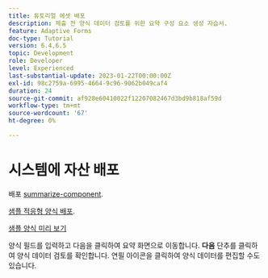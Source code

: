 ```yaml
---
title: 튜토리얼 에셋 배포
description: 제출 전 양식 데이터 검토를 위한 요약 구성 요소 생성 자습서.
feature: Adaptive Forms
doc-type: Tutorial
version: 6.4,6.5
topic: Development
role: Developer
level: Experienced
last-substantial-update: 2023-01-22T00:00:00Z
exl-id: 98c2759a-6995-4664-9c96-9062b049caf4
duration: 24
source-git-commit: af928e60410022f12207082467d3bd9b818af59d
workflow-type: tm+mt
source-wordcount: '67'
ht-degree: 0%

---
```


# 시스템에 자산 배포

배포 [summarize-component](assets/summarize-component.zip).

[샘플 적응형 양식 배포](assets/sample-adaptive-form.zip).

[샘플 양식 미리 보기](http://localhost:4502/content/dam/formsanddocuments/testsummary/jcr:content?wcmmode=disabled)

양식 필드를 입력하고 다음을 클릭하여 요약 화면으로 이동합니다. **다음** 단추를 클릭하여 양식 데이터 검토를 확인합니다. 연필 아이콘을 클릭하여 양식 데이터를 편집할 수도 있습니다.
